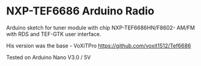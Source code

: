 # NXP-TEF6686 Arduino Radio

Arduino sketch for tuner module with chip NXP-TEF6686HN/F8602- AM/FM with RDS and TEF-GTK user interface.

His version was the base - VoXiTPro https://github.com/voxit1512/Tef6686

Tested on Arduino Nano V3.0 / 5V
